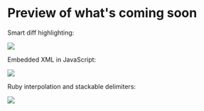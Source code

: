 Preview of what's coming soon
=============================

Smart diff highlighting: 

![](https://github.com/markwatkinson/luminous/raw/master/screenshots/diff.png)

Embedded XML in JavaScript:

![](https://github.com/markwatkinson/luminous/raw/master/screenshots/jsxml.png)

Ruby interpolation and stackable delimiters: 

![](https://github.com/markwatkinson/luminous/raw/master/screenshots/ruby.png)


